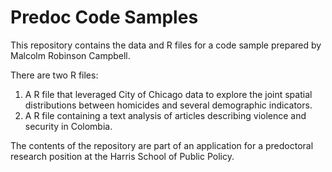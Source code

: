 # Predoc Code Samples

This repository contains the data and R files for a code sample prepared by Malcolm Robinson Campbell. 

There are two R files:

1. A R file that leveraged City of Chicago data to explore the joint spatial distributions between homicides and several demographic indicators.
2. A R file containing a text analysis of articles describing violence and security in Colombia.

The contents of the repository are part of an application for a predoctoral research position at the Harris School of Public Policy. 
